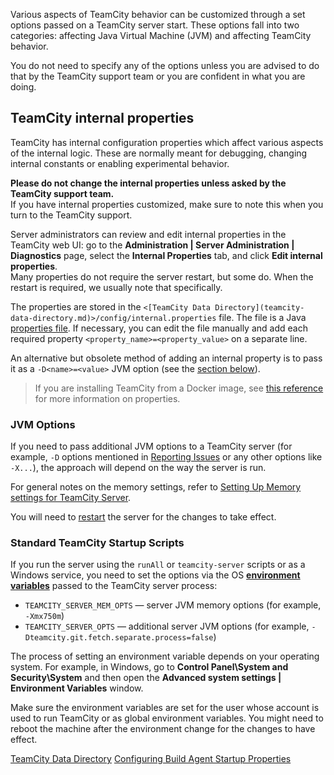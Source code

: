 [//]: # (title: Configuring TeamCity Server Startup Properties)
[//]: # (auxiliary-id: Server Startup Properties;Configuring TeamCity Server Startup Properties)

Various aspects of TeamCity behavior can be customized through a set options passed on a TeamCity server start. These options fall into two categories: affecting Java Virtual Machine (JVM) and affecting TeamCity behavior.

<note>

You do not need to specify any of the options unless you are advised to do that by the TeamCity support team or you are confident in what you are doing.
</note>

## TeamCity internal properties 

TeamCity has internal configuration properties which affect various aspects of the internal logic. These are normally meant for debugging, changing internal constants or enabling experimental behavior.

__Please do not change the internal properties unless asked by the TeamCity support team.__   
If you have internal properties customized, make sure to note this when you turn to the TeamCity support.

Server administrators can review and edit internal properties in the TeamCity web UI: go to the __Administration | Server Administration | Diagnostics__ page, select the __Internal Properties__ tab, and click __Edit internal properties__.   
Many properties do not require the server restart, but some do. When the restart is required, we usually note that specifically.

The properties are stored in the `<[TeamCity Data Directory](teamcity-data-directory.md)>/config/internal.properties` file. The file is a Java [properties file](http://en.wikipedia.org/wiki/.properties). If necessary, you can edit the file manually and add each required property `<property_name>=<property_value>` on a separate line.

An alternative but obsolete method of adding an internal property is to pass it as a `-D<name>=<value>` JVM option (see the [section below](#JVM+Options)).

>If you are installing TeamCity from a Docker image, see [this reference](https://hub.docker.com/r/jetbrains/teamcity-server/) for more information on properties.

### JVM Options

If you need to pass additional JVM options to a TeamCity server (for example, `-D` options mentioned in [Reporting Issues](reporting-issues.md) or any other options like `-X...`), the approach will depend on the way the server is run.

For general notes on the memory settings, refer to [Setting Up Memory settings for TeamCity Server](installing-and-configuring-the-teamcity-server.md#Setting+Up+Memory+settings+for+TeamCity+Server).

You will need to [restart](installing-and-configuring-the-teamcity-server.md#Starting+TeamCity+server) the server for the changes to take effect.

### Standard TeamCity Startup Scripts

If you run the server using the `runAll` or `teamcity-server` scripts or as a Windows service, you need to set the options via the OS __[environment variables](http://en.wikipedia.org/wiki/Environment_variable)__ passed to the TeamCity server process:
* `TEAMCITY_SERVER_MEM_OPTS` — server JVM memory options (for example, `-Xmx750m`)
* `TEAMCITY_SERVER_OPTS` — additional server JVM options (for example, `-Dteamcity.git.fetch.separate.process=false`)

The process of setting an environment variable depends on your operating system. For example, in Windows, go to __Control Panel\System and Security\System__ and then open the __Advanced system settings | Environment Variables__ window.

Make sure the environment variables are set for the user whose account is used to run TeamCity or as global environment variables. You might need to reboot the machine after the environment change for the changes to have effect.

 <seealso>
        <category ref="concepts">
            <a href="teamcity-data-directory.md">TeamCity Data Directory</a>
        </category>
        <category ref="admin-guide">
            <a href="configuring-build-agent-startup-properties.md">Configuring Build Agent Startup Properties</a>
        </category>
</seealso>

